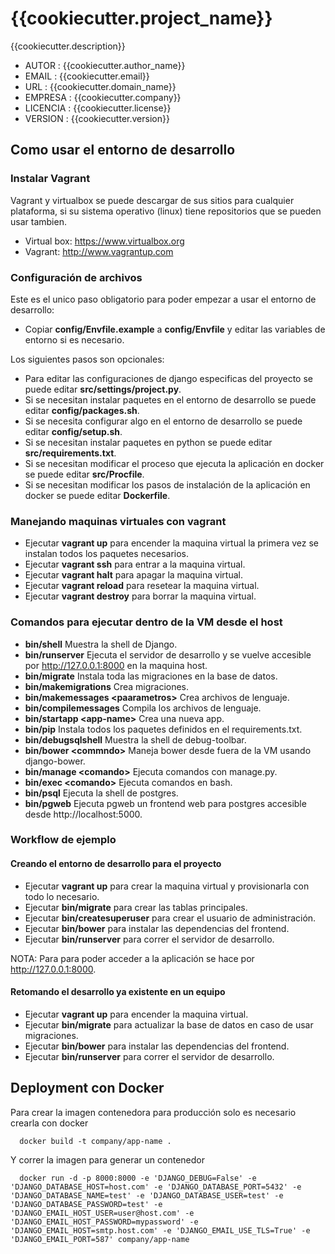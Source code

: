 # {{cookiecutter.project_name}} #

{{cookiecutter.description}}

- AUTOR       :   {{cookiecutter.author_name}}
- EMAIL       :   {{cookiecutter.email}}
- URL         :   {{cookiecutter.domain_name}}
- EMPRESA     :   {{cookiecutter.company}}
- LICENCIA    :   {{cookiecutter.license}}
- VERSION     :   {{cookiecutter.version}}


## Como usar el entorno de desarrollo ##

### Instalar Vagrant ###

Vagrant y virtualbox se puede descargar de sus sitios para cualquier plataforma, si su sistema operativo (linux) tiene repositorios
que se pueden usar tambien.

- Virtual box: https://www.virtualbox.org
- Vagrant: http://www.vagrantup.com


### Configuración de archivos  ###

Este es el unico paso obligatorio para poder empezar a usar el entorno de desarrollo:

- Copiar __config/Envfile.example__ a __config/Envfile__ y editar las variables de entorno si es necesario.

Los siguientes pasos son opcionales:

- Para editar las configuraciones de django especificas del proyecto se puede editar __src/settings/project.py__.
- Si se necesitan instalar paquetes en el entorno de desarrollo se puede editar __config/packages.sh__.
- Si se necesita configurar algo en el entorno de desarrollo se puede editar __config/setup.sh__.
- Si se necesitan instalar paquetes en python se puede editar __src/requirements.txt__.
- Si se necesitan modificar el proceso que ejecuta la aplicación en docker se puede editar __src/Procfile__.
- Si se necesitan modificar los pasos de instalación de la aplicación en docker se puede editar __Dockerfile__.

### Manejando maquinas virtuales con vagrant ###

- Ejecutar __vagrant up__ para encender la maquina virtual la primera vez se instalan todos los paquetes necesarios.
- Ejecutar __vagrant ssh__ para entrar a la maquina virtual.
- Ejecutar __vagrant halt__ para apagar la maquina virtual.
- Ejecutar __vagrant reload__ para resetear la maquina virtual.
- Ejecutar __vagrant destroy__ para borrar la maquina virtual.

### Comandos para ejecutar dentro de la VM desde el host ###

- __bin/shell__ Muestra la shell de Django.
- __bin/runserver__ Ejecuta el servidor de desarrollo y se vuelve accesible por http://127.0.0.1:8000 en la maquina host.
- __bin/migrate__ Instala toda las migraciones en la base de datos.
- __bin/makemigrations__ Crea migraciones.
- __bin/makemessages \<paarametros\>__ Crea archivos de lenguaje.
- __bin/compilemessages__ Compila los archivos de lenguaje.
- __bin/startapp \<app-name\>__ Crea una nueva app.
- __bin/pip__ Instala todos los paquetes definidos en el requirements.txt.
- __bin/debugsqlshell__ Muestra la shell de debug-toolbar.
- __bin/bower \<commndo\>__ Maneja bower desde fuera de la VM usando django-bower.
- __bin/manage \<comando\>__ Ejecuta comandos con manage.py.
- __bin/exec \<comando\>__ Ejecuta comandos en bash.
- __bin/psql__ Ejecuta la shell de postgres.
- __bin/pgweb__ Ejecuta pgweb un frontend web para postgres accesible desde http://localhost:5000.

### Workflow de ejemplo ###

#### Creando el entorno de desarrollo para el proyecto ####

- Ejecutar __vagrant up__ para crear la maquina virtual y provisionarla con todo lo necesario.
- Ejecutar __bin/migrate__ para crear las tablas principales.
- Ejecutar __bin/createsuperuser__ para crear el usuario de administración.
- Ejecutar __bin/bower__ para instalar las dependencias del frontend.
- Ejecutar __bin/runserver__ para correr el servidor de desarrollo.

NOTA: Para para poder acceder a la aplicación se hace por http://127.0.0.1:8000.

#### Retomando el desarrollo ya existente en un equipo ####

- Ejecutar __vagrant up__ para encender la maquina virtual.
- Ejecutar __bin/migrate__ para actualizar la base de datos en caso de usar migraciones.
- Ejecutar __bin/bower__ para instalar las dependencias del frontend.
- Ejecutar __bin/runserver__ para correr el servidor de desarrollo.

## Deployment con Docker ##

Para crear la imagen contenedora para producción solo es necesario crearla con docker

```
  docker build -t company/app-name .
```

Y correr la imagen para generar un contenedor

```
  docker run -d -p 8000:8000 -e 'DJANGO_DEBUG=False' -e 'DJANGO_DATABASE_HOST=host.com' -e 'DJANGO_DATABASE_PORT=5432' -e 'DJANGO_DATABASE_NAME=test' -e 'DJANGO_DATABASE_USER=test' -e 'DJANGO_DATABASE_PASSWORD=test' -e 'DJANGO_EMAIL_HOST_USER=user@host.com' -e 'DJANGO_EMAIL_HOST_PASSWORD=mypassword' -e 'DJANGO_EMAIL_HOST=smtp.host.com' -e 'DJANGO_EMAIL_USE_TLS=True' -e 'DJANGO_EMAIL_PORT=587' company/app-name
```
